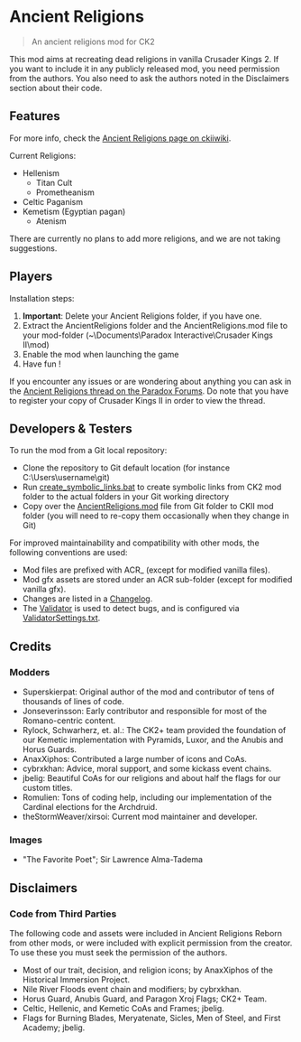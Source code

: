 # Ancient Religions

> An ancient religions mod for CK2

This mod aims at recreating dead religions in vanilla Crusader Kings 2.
If you want to include it in any publicly released mod, you need permission from the authors.
You also need to ask the authors noted in the Disclaimers section about their code.

## Features

For more info, check the [Ancient Religions page on ckiiwiki](http://www.ckiiwiki.com/Ancient_Religions).

Current Religions:
 - Hellenism
   - Titan Cult
   - Prometheanism
 - Celtic Paganism
 - Kemetism (Egyptian pagan)
   - Atenism
 
 There are currently no plans to add more religions, and we are not taking suggestions.

## Players

Installation steps:

1. __Important__: Delete your Ancient Religions folder, if you have one.
2. Extract the AncientReligions folder and the AncientReligions.mod file to your mod-folder (~\Documents\Paradox Interactive\Crusader Kings II\mod)
3. Enable the mod when launching the game
4. Have fun !

If you encounter any issues or are wondering about anything you can ask in the [Ancient Religions thread on the Paradox Forums](https://forum.paradoxplaza.com/forum/index.php?threads/ancient-religions-reborn.829413/).
Do note that you have to register your copy of Crusader Kings II in order to view the thread.

## Developers & Testers

To run the mod from a Git local repository:
- Clone the repository to Git default location (for instance C:\Users\username\git\)
- Run [create_symbolic_links.bat](create_symbolic_links.bat) to create symbolic links from CK2 mod folder to the actual folders in your Git working directory
- Copy over the [AncientReligions.mod](AncientReligions.mod) file from Git folder to CKII mod folder (you will need to re-copy them occasionally when they change in Git)

For improved maintainability and compatibility with other mods, the following conventions are used:
- Mod files are prefixed with ACR_ (except for modified vanilla files).
- Mod gfx assets are stored under an ACR sub-folder (except for modified vanilla gfx).
- Changes are listed in a [Changelog](ACR_Changelog.txt).
- The [Validator](http://forum.paradoxplaza.com/forum/showthread.php?597480-The-Validator-Find-errors-quickly-and-with-minimal-pain!) is used to detect bugs, and is configured via [ValidatorSettings.txt](AncientReligions/ValidatorSettings.txt).

## Credits

### Modders
- Superskierpat: Original author of the mod and contributor of tens of thousands of lines of code.
- Jonseverinsson: Early contributor and responsible for most of the Romano-centric content.
- Rylock, Schwarherz, et. al.: The CK2+ team provided the foundation of our Kemetic implementation with Pyramids, Luxor, and the Anubis and Horus Guards.
- AnaxXiphos: Contributed a large number of icons and CoAs.
- cybrxkhan: Advice, moral support, and some kickass event chains.
- jbelig: Beautiful CoAs for our religions and about half the flags for our custom titles.
- Romulien: Tons of coding help, including our implementation of the Cardinal elections for the Archdruid.
- theStormWeaver/xirsoi: Current mod maintainer and developer.

### Images
- "The Favorite Poet"; Sir Lawrence Alma-Tadema

## Disclaimers

### Code from Third Parties

The following code and assets were included in Ancient Religions Reborn from other mods, or were included with explicit permission from the creator. To use these you must seek the permission of the authors.

- Most of our trait, decision, and religion icons; by AnaxXiphos of the Historical Immersion Project.
- Nile River Floods event chain and modifiers; by cybrxkhan.
- Horus Guard, Anubis Guard, and Paragon Xroj Flags; CK2+ Team.
- Celtic, Hellenic, and Kemetic CoAs and Frames; jbelig.
- Flags for Burning Blades, Meryatenate, Sicles, Men of Steel, and First Academy; jbelig.